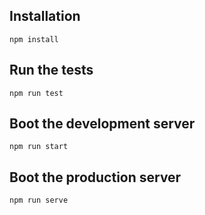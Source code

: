 ## Installation

`npm install`

## Run the tests

`npm run test`

## Boot the development server

`npm run start`

## Boot the production server

`npm run serve`
